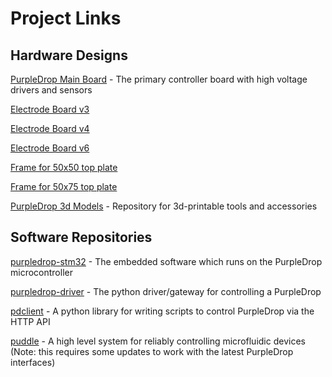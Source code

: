 # Project Links

## Hardware Designs

[PurpleDrop Main Board](https://github.com/uwmisl/purpledrop/) - The primary controller board with high voltage drivers and sensors
 
[Electrode Board v3](https://github.com/uwmisl/pd-electrodeboard-pcb-v3) 

[Electrode Board v4](https://github.com/uwmisl/pd-electrodeboard-pcb-v4)

[Electrode Board v6](https://github.com/uwmisl/pd-electrodeboard-pcb-v6)

[Frame for 50x50 top plate](https://github.com/uwmisl/pd-frame-50x50)

[Frame for 50x75 top plate](https://github.com/uwmisl/pd-frame-50x75)

[PurpleDrop 3d Models](https://github.com/uwmisl/purpledrop-3dmodels) - Repository for 3d-printable tools and accessories

## Software Repositories

[purpledrop-stm32](https://github.com/uwmisl/purpledrop-stm32) - The embedded software which runs on the PurpleDrop microcontroller

[purpledrop-driver](https://github.com/uwmisl/purpledrop-driver) - The python driver/gateway for controlling a PurpleDrop

[pdclient](https://github.com/uwmisl/pdclient) - A python library for writing scripts to control PurpleDrop via the HTTP API

[puddle](https://github.com/uwmisl/puddle) - A high level system for reliably controlling microfluidic devices (Note: this requires some updates to work with the latest PurpleDrop interfaces)